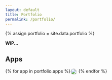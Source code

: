 ```yaml
---
layout: default
title: Portfolio
permalink: /portfolio/
---
```

<style>
  .portfolio-container {
    display: flex;
    flex-wrap: wrap;
  }

  .portfolio-container > div {
    max-width: 12%; 
    padding-bottom: 16px; 
    padding-right: 1%;
  }

  .portfolio-container > div > img {
    width: 100%; 
    border-radius: 16px;
  }
</style>
{% assign portfolio = site.data.portfolio %}

**WIP...**

## Apps
<div class="portfolio-container">
{% for app in portfolio.apps %}
<div>
<img src="/assets/images/app_{{ app.icon }}_icon_1024.png"/>
</div>
{% endfor %}
</div>
